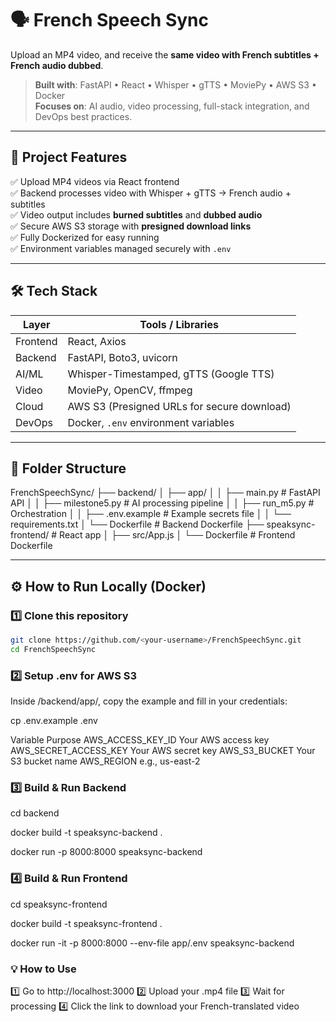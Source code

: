 # 🗣️ French Speech Sync

Upload an MP4 video, and receive the **same video with French subtitles + French audio dubbed**.

> **Built with**: FastAPI • React • Whisper • gTTS • MoviePy • AWS S3 • Docker  
> **Focuses on**: AI audio, video processing, full-stack integration, and DevOps best practices.

---

## 🚀 Project Features

✅ Upload MP4 videos via React frontend  
✅ Backend processes video with Whisper + gTTS → French audio + subtitles  
✅ Video output includes **burned subtitles** and **dubbed audio**  
✅ Secure AWS S3 storage with **presigned download links**  
✅ Fully Dockerized for easy running  
✅ Environment variables managed securely with `.env`

---

## 🛠 Tech Stack

| Layer     | Tools / Libraries                       |
|-----------|-----------------------------------------|
| Frontend  | React, Axios                             |
| Backend   | FastAPI, Boto3, uvicorn                  |
| AI/ML     | Whisper-Timestamped, gTTS (Google TTS)   |
| Video     | MoviePy, OpenCV, ffmpeg                  |
| Cloud     | AWS S3 (Presigned URLs for secure download) |
| DevOps    | Docker, `.env` environment variables     |

---

## 📂 Folder Structure

FrenchSpeechSync/
├── backend/
│ ├── app/
│ │ ├── main.py # FastAPI API
│ │ ├── milestone5.py # AI processing pipeline
│ │ ├── run_m5.py # Orchestration
│ │ ├── .env.example # Example secrets file
│ │ └── requirements.txt
│ └── Dockerfile # Backend Dockerfile
├── speaksync-frontend/ # React app
│ ├── src/App.js
│ └── Dockerfile # Frontend Dockerfile


---

## ⚙️ How to Run Locally (Docker)

### 1️⃣ Clone this repository
```bash
git clone https://github.com/<your-username>/FrenchSpeechSync.git
cd FrenchSpeechSync
```

### 2️⃣ Setup .env for AWS S3

Inside /backend/app/, copy the example and fill in your credentials:

cp .env.example .env

Variable	Purpose
AWS_ACCESS_KEY_ID	Your AWS access key
AWS_SECRET_ACCESS_KEY	Your AWS secret key
AWS_S3_BUCKET	Your S3 bucket name
AWS_REGION	e.g., us-east-2

### 3️⃣ Build & Run Backend

cd backend

docker build -t speaksync-backend .

docker run -p 8000:8000 speaksync-backend

### 4️⃣ Build & Run Frontend

cd speaksync-frontend

docker build -t speaksync-frontend .

docker run -it -p 8000:8000 --env-file app/.env speaksync-backend


### 💡 How to Use

1️⃣ Go to http://localhost:3000
2️⃣ Upload your .mp4 file
3️⃣ Wait for processing
4️⃣ Click the link to download your French-translated video
